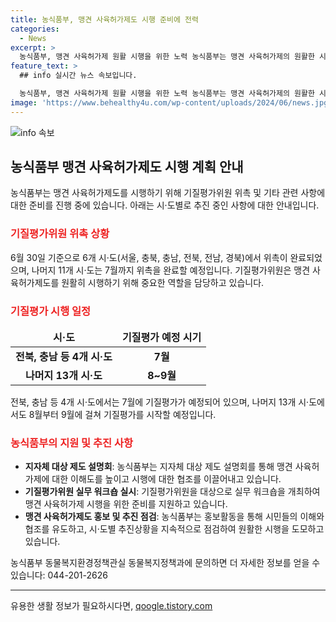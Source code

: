 ```yaml
---
title: 농식품부, 맹견 사육허가제도 시행 준비에 전력
categories:
  - News
excerpt: >
  농식품부, 맹견 사육허가제 원활 시행을 위한 노력 농식품부는 맹견 사육허가제의 원활한 시행을 위해 기질평가위원 위촉 및 시설 확보 등을 준비 중이다. 6개 시·도는 위촉을 완료하고, 나머지 11개 시·도는 7월까지 완료 예정이며, 기질평가는 7월부터 시작될 예정이다. 지자체 대상 제도 설명회, 워크숍 등을 통해 사육허가제를 홍보하고 지속적인 추진상황을 점검하고 있다. 관련 문의는 농림축산식품부로 가능하며, 자세한 정보는 정책브리핑(www.korea.kr)을 참고하면 된다.
feature_text: >
  ## info 실시간 뉴스 속보입니다.

  농식품부, 맹견 사육허가제 원활 시행을 위한 노력 농식품부는 맹견 사육허가제의 원활한 시행을 위해 기질평가위원 위촉 및 시설 확보 등을 준비 중이다. 6개 시·도는 위촉을 완료하고, 나머지 11개 시·도는 7월까지 완료 예정이며, 기질평가는 7월부터 시작될 예정이다. 지자체 대상 제도 설명회, 워크숍 등을 통해 사육허가제를 홍보하고 지속적인 추진상황을 점검하고 있다. 관련 문의는 농림축산식품부로 가능하며, 자세한 정보는 정책브리핑(www.korea.kr)을 참고하면 된다.
image: 'https://www.behealthy4u.com/wp-content/uploads/2024/06/news.jpg'
---
```


<p><img src="https://www.behealthy4u.com/wp-content/uploads/2024/06/news.jpg" alt="info 속보" /></p>

<h2 data-ke-size="size26">농식품부 맹견 사육허가제도 시행 계획 안내</h2>

<p data-ke-size="size16">농식품부는 맹견 사육허가제도를 시행하기 위해 기질평가위원 위촉 및 기타 관련 사항에 대한 준비를 진행 중에 있습니다. 아래는 시·도별로 추진 중인 사항에 대한 안내입니다. </p>

<h3><b><span style="color: #ee2323;">기질평가위원 위촉 상황</span></b></h3>

<p data-ke-size="size16">6월 30일 기준으로 6개 시·도(서울, 충북, 충남, 전북, 전남, 경북)에서 위촉이 완료되었으며, 나머지 11개 시·도는 7월까지 위촉을 완료할 예정입니다. 기질평가위원은 맹견 사육허가제도를 원활히 시행하기 위해 중요한 역할을 담당하고 있습니다.</p>

<h3><b><span style="color: #ee2323;">기질평가 시행 일정</span></b></h3>

<table>
<thead>
<tr>
<td style="text-align: center; height: 17px;"><b>시·도</b></td>
<td style="text-align: center; height: 17px;"><b>기질평가 예정 시기</b></td>
</tr>
</thead>
<tbody>
<tr>
<td style="text-align: center; height: 17px;"><b>전북, 충남 등 4개 시·도</b></td>
<td style="text-align: center; height: 17px;"><b>7월</b></td>
</tr>
<tr>
<td style="text-align: center; height: 17px;"><b>나머지 13개 시·도</b></td>
<td style="text-align: center; height: 17px;"><b>8~9월</b></td>
</tr>
</tbody>
</table>

<p data-ke-size="size16">전북, 충남 등 4개 시·도에서는 7월에 기질평가가 예정되어 있으며, 나머지 13개 시·도에서도 8월부터 9월에 걸쳐 기질평가를 시작할 예정입니다.</p>

<h3><b><span style="color: #ee2323;">농식품부의 지원 및 추진 사항</span></b></h3>

<ul>
<li><b>지자체 대상 제도 설명회</b>: 농식품부는 지자체 대상 제도 설명회를 통해 맹견 사육허가제에 대한 이해도를 높이고 시행에 대한 협조를 이끌어내고 있습니다.</li>
<li><b>기질평가위원 실무 워크숍 실시</b>: 기질평가위원을 대상으로 실무 워크숍을 개최하여 맹견 사육허가제 시행을 위한 준비를 지원하고 있습니다.</li>
<li><b>맹견 사육허가제도 홍보 및 추진 점검</b>: 농식품부는 홍보활동을 통해 시민들의 이해와 협조를 유도하고, 시·도별 추진상황을 지속적으로 점검하여 원활한 시행을 도모하고 있습니다.</li>
</ul>

<p data-ke-size="size16">농식품부 동물복지환경정책관실 동물복지정책과에 문의하면 더 자세한 정보를 얻을 수 있습니다: 044-201-2626</p>

<p data-ke-size="size16"></p>

<hr>

<p data-ke-size="size16"></p>
유용한 생활 정보가 필요하시다면, <a href="https://qoogle.tistory.com" rel="dofollow">qoogle.tistory.com</a>


